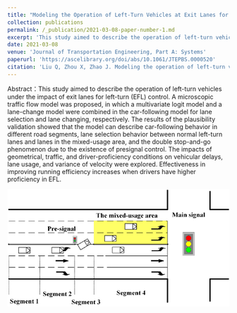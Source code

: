 ```yaml
---
title: "Modeling the Operation of Left-Turn Vehicles at Exit Lanes for Left-Turn Intersections"
collection: publications
permalink: /_publication/2021-03-08-paper-number-1.md
excerpt: 'This study aimed to describe the operation of left-turn vehicles under the impact of exit lanes for left-turn (EFL) control. A microscopic traffic flow model was proposed, in which a multivariate logit model and a lane-change model were combined in the car-following model for lane selection and lane changing, respectively. The results of the plausibility validation showed that the model can describe car-following behavior in different road segments, lane selection behavior between normal left-turn lanes and lanes in the mixed-usage area, and the double stop-and-go phenomenon due to the existence of presignal control. The impacts of geometrical, traffic, and driver-proficiency conditions on vehicular delays, lane usage, and variance of velocity were explored. Effectiveness in improving running efficiency increases when drivers have higher proficiency in EFL.'
date: 2021-03-08
venue: 'Journal of Transportation Engineering, Part A: Systems'
paperurl: 'https://ascelibrary.org/doi/abs/10.1061/JTEPBS.0000520'
citation: 'Liu Q, Zhou X, Zhao J. Modeling the operation of left-turn vehicles at exit lanes for left-turn intersections[J]. Journal of transportation engineering, Part A: Systems, 2021, 147(5): 04021022.'
---
```


Abstract：This study aimed to describe the operation of left-turn vehicles under the impact of exit lanes for left-turn (EFL) control. A microscopic traffic flow model was proposed, in which a multivariate logit model and a lane-change model were combined in the car-following model for lane selection and lane changing, respectively. The results of the plausibility validation showed that the model can describe car-following behavior in different road segments, lane selection behavior between normal left-turn lanes and lanes in the mixed-usage area, and the double stop-and-go phenomenon due to the existence of presignal control. The impacts of geometrical, traffic, and driver-proficiency conditions on vehicular delays, lane usage, and variance of velocity were explored. Effectiveness in improving running efficiency increases when drivers have higher proficiency in EFL.

![EFL Intersection](../images/figure1.png)



